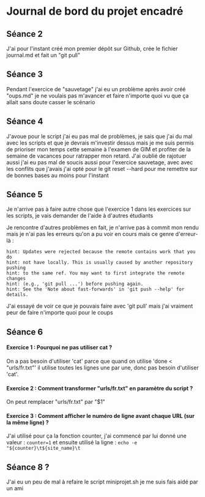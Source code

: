 # Journal de bord du projet encadré

## Séance 2

J'ai pour l'instant créé mon premier dépôt sur Github, crée le fichier journal.md et fait un "git pull"

## Séance 3

Pendant l'exercice de "sauvetage" j'ai eu un problème après avoir créé "oups.md" je ne voulais pas m'avancer et faire n'importe quoi vu que ça allait sans doute casser le scénario

## Séance 4

J'avoue pour le script j'ai eu pas mal de problèmes, je sais que j'ai du mal avec les scripts et que je devrais m'investir dessus mais je me suis permis de prioriser mon temps cette semaine à l'examen de GIM et profiter de la semaine de vacances pour ratrapper mon retard. J'ai oublié de rajotuer aussi j'ai eu pas mal de soucis aussi pour l'exercice sauvetage, avec avec les conflits que j'avais j'ai opté pour le git reset --hard pour me remettre sur de bonnes bases au moins pour l'instant

## Séance 5

Je n'arrive pas à faire autre chose que l'exercice 1 dans les exercices sur les scripts, je vais demander de l'aide à d'autres étudiants 

Je rencontre d'autres problèmes en fait, je n'arrive pas à commit mon rendu mais je n'ai pas les erreurs qu'on a pu voir en cours mais ce genre d'erreur-là : 

```
hint: Updates were rejected because the remote contains work that you do
hint: not have locally. This is usually caused by another repository pushing
hint: to the same ref. You may want to first integrate the remote changes
hint: (e.g., 'git pull ...') before pushing again.
hint: See the 'Note about fast-forwards' in 'git push --help' for details.
```
J'ai essayé de voir ce que je pouvais faire avec 'git pull' mais j'ai vraiment peur de faire n'importe quoi pour le coups 

## Séance 6

#### Exercice 1 : Pourquoi ne pas utiliser cat ?

On a pas besoin d'utiliser 'cat' parce que quand on utilise 'done < "urls/fr.txt"' il utilise toutes les lignes une par une, donc pas besoin d'utiliser 'cat'.

#### Exercice 2 : Comment transformer "urls/fr.txt" en paramètre du script ?

On peut remplacer "urls/fr.txt" par "$1"

#### Exercice 3 : Comment afficher le numéro de ligne avant chaque URL (sur la même ligne) ?

J'ai utilisé pour ça la fonction counter, j'ai commencé par lui donné une valeur : ``counter=1`` et ensuite utilisé la ligne : 
``echo -e "${counter}\t${site_name}\t``

## Séance 8 ?

J'ai eu un peu de mal à refaire le script miniprojet.sh je me suis fais aidé par un ami
